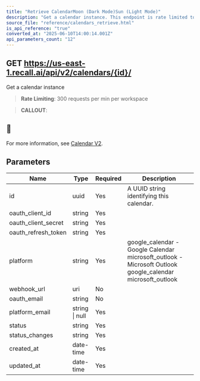 ```yaml
---
title: "Retrieve CalendarMoon (Dark Mode)Sun (Light Mode)"
description: "Get a calendar instance. This endpoint is rate limited to: 300 requests per min per workspace"
source_file: "reference/calendars_retrieve.html"
is_api_reference: "true"
converted_at: "2025-06-10T14:00:14.001Z"
api_parameters_count: "12"
---
```

## GET https://us-east-1.recall.ai/api/v2/calendars/{id}/

Get a calendar instance

> **Rate Limiting**: 300 requests per min per workspace

> **CALLOUT**:

## 📘

For more information, see [Calendar V2](/docs/v2).
## Parameters

| Name | Type | Required | Description |
| --- | --- | --- | --- |
| id | uuid | Yes | A UUID string identifying this calendar. |
| oauth_client_id | string | Yes |  |
| oauth_client_secret | string | Yes |  |
| oauth_refresh_token | string | Yes |  |
| platform | string | Yes | google_calendar - Google Calendar microsoft_outlook - Microsoft Outlook  google_calendar microsoft_outlook |
| webhook_url | uri | No |  |
| oauth_email | string | No |  |
| platform_email | string \| null | Yes |  |
| status | string | Yes |  |
| status_changes | string | Yes |  |
| created_at | date-time | Yes |  |
| updated_at | date-time | Yes |  |
